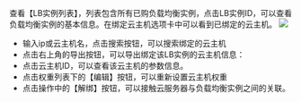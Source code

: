 查看【LB实例列表】，列表包含所有已购负载均衡实例，点击LB实例ID，可以查看负载均衡实例的基本信息。在绑定云主机选项卡中可以看到已绑定的云主机。
![](//mccdn.qcloud.com/static/img/0043e81de3227f300957a2ad28da2fe1/image.png)
- 输入ip或云主机名，点击搜索按钮，可以搜索绑定的云主机
- 点击右上角的导出按钮，可以导出绑定该LB实例的云主机信息：
- 点击云主机ID，可以查看该云主机的参数信息。
- 点击权重列表下的【编辑】按钮，可以重新设置云主机权重
- 点击操作中的【解绑】按钮，可以接触云服务器与负载均衡实例之间的关联。
